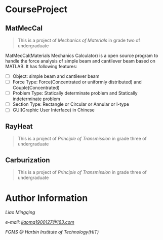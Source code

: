 # CourseProject

##  MatMecCal

> This is a project of  *Mechanics of Materials* in grade two of undergraduate

MatMecCal(Materials Mechanics Calculator) is a open source program to handle the force analysis of simple beam and cantilever beam based on MATLAB. It has following features:

- [ ] Object: simple beam and cantilever beam
- [ ] Force Type:  Force(Concentrated or uniformly distributed) and Couple(Concentrated)
- [ ] Problem Type: Statically determinate problem and Statically indeterminate problem
- [ ] Section Type:  Rectangle or Circular or Annular or I-type
- [ ] GUI(Graphic User Interface) in Chinese

## RayHeat

> This is a project of  *Principle of Transmission* in grade three of undergraduate



## Carburization

> This is a project of *Principle of Transmission* in grade three of undergraduate



# Author Information

*Liao Mingqing*

*e-mail: liaomq1900127@163.com*

*FGMS @ Harbin Institute of Technology(HIT)*